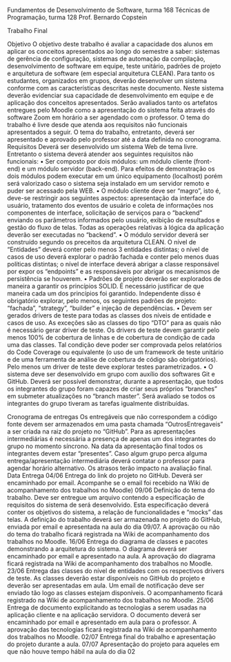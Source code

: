 Fundamentos de Desenvolvimento de Software, turma 168
Técnicas de Programação, turma 128
Prof. Bernardo Copstein

Trabalho Final

Objetivo
O objetivo deste trabalho é avaliar a capacidade dos alunos em aplicar os conceitos apresentados ao longo do semestre a saber: sistemas de gerência de configuração, sistemas de automação da compilação, desenvolvimento de software em equipe, teste unitário, padrões de projeto e arquitetura de software (em especial arquitetura CLEAN). Para tanto os estudantes, organizados em grupos, deverão desenvolver um sistema conforme com as características descritas neste documento. Neste sistema deverão evidenciar sua capacidade de desenvolvimento em equipe e de aplicação dos conceitos apresentados. Serão avaliados tanto os artefatos entregues pelo Moodle como a apresentação do sistema feita através do software Zoom em horário a ser agendado com o professor. O tema do trabalho é livre desde que atenda aos requisitos não funcionais apresentados a seguir. O tema do trabalho, entretanto, deverá ser apresentado e aprovado pelo professor até a data definida no cronograma.
Requisitos
Deverá ser desenvolvido um sistema Web de tema livre. Entretanto o sistema deverá atender aos seguintes requisitos não funcionais:
•	Ser composto por dois módulos: um módulo cliente (front-end) e um módulo servidor (back-end). Para efeitos de demonstração os dois módulos podem executar em um único equipamento (localhost) porém será valorizado caso o sistema seja instalado em um servidor remoto e puder ser acessado pela WEB.
•	O módulo cliente deve ser “magro”, isto é, deve-se restringir aos seguintes aspectos: apresentação da interface do usuário, tratamento dos eventos de usuário e coleta de informações nos componentes de interface, solicitação de serviços para o “backend” enviando os parâmetros informados pelo usuário, exibição de resultados e gestão do fluxo de telas. Todas as operações relativas à lógica da aplicação deverão ser executadas no “backend”.
•	O módulo servidor deverá ser construído segundo os preceitos da arquitetura CLEAN. O nível de “Entidades” deverá conter pelo menos 3 entidades distintas;  o nível de casos de uso deverá explorar o padrão fachada e conter pelo menos duas políticas distintas; o nível de interface deverá abrigar a classe responsável por expor os “endpoints” e as responsáveis por abrigar os mecanismos de persistência se houverem.
•	Padrões de projeto deverão ser explorados de maneira a garantir os princípios SOLID. É necessário justificar de que maneira cada um dos princípios foi garantido. Independente disso é obrigatório explorar, pelo menos, os seguintes padrões de projeto: “fachada”, “strategy”, “builder” e injeção de dependências. 
•	Devem ser gerados drivers de teste para todas as classes dos níveis de entidade e casos de uso. As exceções são as classes do tipo “DTO” para as quais não é necessário gerar driver de teste. Os drivers de teste devem garantir pelo menos 100% de cobertura de linhas e de cobertura de condição de cada uma das classes. Tal condição deve poder ser comprovada pelos relatórios do Code Coverage ou equivalente (o uso de um framework de teste unitário e de uma ferramenta de análise de cobertura de código são obrigatórios). Pelo menos um driver de teste deve explorar testes parametrizados.
•	O sistema deve ser desenvolvido em grupo com auxílio dos softwares Git e GitHub. Deverá ser possível demonstrar, durante a apresentação, que todos os integrantes do grupo foram capazes de criar seus próprios “branches” em submeter atualizações no “branch master”. Será avaliado se todos os integrantes do grupo tiveram as tarefas igualmente distribuídas. 

Cronograma de entregas
Os entregáveis que não correspondem a código fonte devem ser armazenados em uma pasta chamada “OutrosEntregaveis” a ser criada na raiz do projeto no “GitHub”. Para as apresentações intermediárias é necessária a presença de apenas um dos integrantes do grupo no momento síncrono. Na data da apresentação final todos os integrantes devem estar “presentes”. Caso algum grupo perca alguma entrega/apresentação intermediária deverá contatar o professor para agendar horário alternativo. Os atrasos terão impacto na avaliação final.
Data	Entrega
04/06	Entrega do link do projeto no GitHub. Deverá ser encaminhado por email. Acompanhe se o email foi recebido na Wiki de acompanhamento dos trabalhos no Moodle)
09/06	Definição do tema do trabalho. Deve ser entregue um arquivo contendo a especificação de requisitos do sistema de será desenvolvido. Esta especificação deverá conter os objetivos do sistema, a relação de funcionalidades e “mocks” das telas. A definição do trabalho deverá ser armazenada no projeto do GitHub, enviada por email e apresentada na aula do dia 09/07. A aprovação ou não do tema do trabalho ficará registrada na Wiki de acompanhamento dos trabalhos no Moodle.
16/06	Entrega do diagrama de classes e pacotes demonstrando a arquitetura do sistema. O diagrama deverá ser encaminhado por email e apresentado na aula. A aprovação do diagrama ficará registrada na Wiki de acompanhamento dos trabalhos no Moodle.
23/06	Entrega das classes do nível de entidades com os respectivos drivers de teste. As classes deverão estar disponíveis no GitHub do projeto e deverão ser apresentadas em aula. Um email de notificação deve ser enviado tão logo as classes estejam disponíveis. O acompanhamento ficará registrado na Wiki de acompanhamento dos trabalhos no Moodle.
25/06	Entrega de documento explicitando as tecnologias a serem usadas na aplicação cliente e na aplicação servidora. O documento deverá ser encaminhado por email e apresentado em aula para o professor. A aprovação das tecnologias ficará registrada na Wiki de acompanhamento dos trabalhos no Moodle.
02/07	Entrega final do trabalho e apresentação do projeto durante a aula.
07/07	Apresentação do projeto para aqueles em que não houve tempo hábil na aula do dia 02






